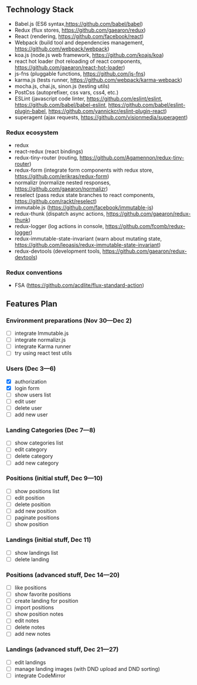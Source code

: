 ## Technology Stack

* Babel.js (ES6 syntax,https://github.com/babel/babel)
* Redux (flux stores, https://github.com/gaearon/redux)
* React (rendering, https://github.com/facebook/react)
* Webpack (build tool and dependencies management, https://github.com/webpack/webpack)
* koa.js (node.js web framework, https://github.com/koajs/koa)
* react hot loader (hot reloading of react components, https://github.com/gaearon/react-hot-loader)
* js-fns (pluggable functions, https://github.com/js-fns)
* karma.js (tests runner, https://github.com/webpack/karma-webpack)
* mocha.js, chai.js, sinon.js (testing utils)
* PostCss (autoprefixer, css vars, css4, etc.)
* ESLint (javascript code linter, https://github.com/eslint/eslint, https://github.com/babel/babel-eslint, https://github.com/babel/eslint-plugin-babel, https://github.com/yannickcr/eslint-plugin-react)
* superagent (ajax requests, https://github.com/visionmedia/superagent)

### Redux ecosystem

* redux
* react-redux (react bindings)
* redux-tiny-router (routing, https://github.com/Agamennon/redux-tiny-router)
* redux-form (integrate form components with redux store, https://github.com/erikras/redux-form)
* normalizr (normalize nested responses, https://github.com/gaearon/normalizr)
* reselect (pass redux state branches to react components, https://github.com/rackt/reselect)
* immutable.js (https://github.com/facebook/immutable-js)
* redux-thunk (dispatch async actions, https://github.com/gaearon/redux-thunk)
* redux-logger (log actions in console, https://github.com/fcomb/redux-logger)
* redux-immutable-state-invariant (warn about mutating state, https://github.com/leoasis/redux-immutable-state-invariant)
* redux-devtools (development tools, https://github.com/gaearon/redux-devtools)

### Redux conventions

* FSA (https://github.com/acdlite/flux-standard-action)

## Features Plan

### Environment preparations (Nov 30—Dec 2)
- [ ] integrate Immutable.js
- [ ] integrate normalizr.js
- [ ] integrate Karma runner
- [ ] try using react test utils

### Users (Dec 3—6)
- [x] authorization
- [x] login form
- [ ] show users list
- [ ] edit user
- [ ] delete user
- [ ] add new user

### Landing Categories (Dec 7—8)
- [ ] show categories list
- [ ] edit category
- [ ] delete category
- [ ] add new category

### Positions (initial stuff, Dec 9—10)
- [ ] show positions list
- [ ] edit position
- [ ] delete position
- [ ] add new position
- [ ] paginate positions
- [ ] show position

### Landings (initial stuff, Dec 11)
- [ ] show landings list
- [ ] delete landing

### Positions (advanced stuff, Dec 14—20)
- [ ] like positions
- [ ] show favorite positions
- [ ] create landing for position
- [ ] import positions
- [ ] show position notes
- [ ] edit notes
- [ ] delete notes
- [ ] add new notes

### Landings (advanced stuff, Dec 21—27)
- [ ] edit landings
- [ ] manage landing images (with DND upload and DND sorting)
- [ ] integrate CodeMirror
